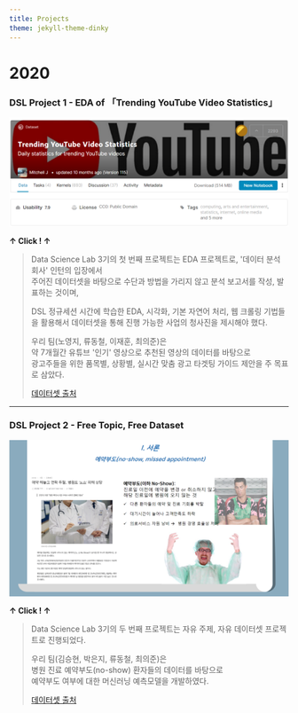 ```yaml
---
title: Projects
theme: jekyll-theme-dinky
---
```


# **2020**

### **DSL Project 1 - EDA of 「Trending YouTube Video Statistics」**

[![YouTube](\assets\img\project\youtube.png "Presentation Link")](https://yonsei-my.sharepoint.com/:p:/g/personal/euijun_choi_o365_yonsei_ac_kr/ESuQPLZBIQdNidqzf2CxHs0BlQYbdKnCMyB4zvkaG2EACw?rtime=A8A6vfLM10g)  

**↑ Click ! ↑**

> Data Science Lab 3기의 첫 번째 프로젝트는 EDA 프로젝트로, '데이터 분석 회사' 인턴의 입장에서  
> 주어진 데이터셋을 바탕으로 수단과 방법을 가리지 않고 분석 보고서를 작성, 발표하는 것이며,  
>
> DSL 정규세션 시간에 학습한 EDA, 시각화, 기본 자연어 처리, 웹 크롤링 기법들을 활용해서
> 데이터셋을 통해 진행 가능한 사업의 청사진을 제시해야 했다.
>
> 우리 팀(노영지, 류동철, 이재훈, 최의준)은<br/>
> 약 7개월간 유튜브 '인기' 영상으로 추천된 영상의 데이터를 바탕으로  
> 광고주들을 위한 품목별, 상황별, 실시간 맞춤 광고 타겟팅 가이드 제안을 주 목표로 삼았다.   
>
> [데이터셋 출처](https://www.kaggle.com/datasnaek/youtube-new)   

***

### **DSL Project 2 - Free Topic, Free Dataset**

[![No-Show](\assets\img\project\project2.png "Presentation Link")](https://yonsei-my.sharepoint.com/:p:/g/personal/euijun_choi_o365_yonsei_ac_kr/EVAxzqoWt_5JhSt6ra2uk04BIQnktxYRynkMoj-M31BxcQ?e=t2tgIP)  

**↑ Click ! ↑**

> Data Science Lab 3기의 두 번째 프로젝트는 자유 주제, 자유 데이터셋 프로젝트로 진행되었다. 
>
> 우리 팀(김승현, 박은지, 류동철, 최의준)은<br/>병원 진료 예약부도(no-show) 환자들의 데이터를 바탕으로<br/>
> 예약부도 여부에 대한 머신러닝 예측모델을 개발하였다.
>
> [데이터셋 출처](https://www.kaggle.com/joniarroba/noshowappointments)   